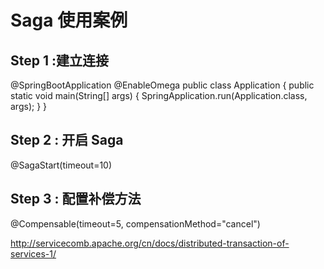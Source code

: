 # Saga 使用案例


## Step 1  :建立连接

@SpringBootApplication
@EnableOmega
public class Application {
  public static void main(String[] args) {
    SpringApplication.run(Application.class, args);
  }
}


## Step 2 : 开启 Saga
@SagaStart(timeout=10)



## Step 3 : 配置补偿方法
@Compensable(timeout=5, compensationMethod="cancel")



http://servicecomb.apache.org/cn/docs/distributed-transaction-of-services-1/
